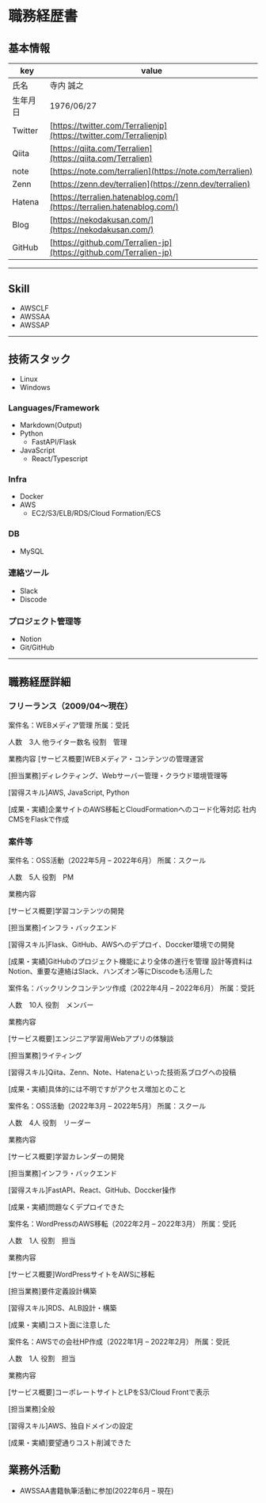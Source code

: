 # 職務経歴書

## 基本情報

|key|value|
|---|---|
|氏名|寺内 誠之|
|生年月日|1976/06/27|
|Twitter|[https://twitter.com/Terralienjp](https://twitter.com/Terralienjp)|
|Qiita|[https://qiita.com/Terralien](https://qiita.com/Terralien)|
|note|[https://note.com/terralien](https://note.com/terralien)|
|Zenn|[https://zenn.dev/terralien](https://zenn.dev/terralien)|
|Hatena|[https://terralien.hatenablog.com/](https://terralien.hatenablog.com/)|
|Blog|[https://nekodakusan.com/](https://nekodakusan.com/)|
|GitHub|[https://github.com/Terralien-jp](https://github.com/Terralien-jp)|

---

## Skill
- AWSCLF
- AWSSAA
- AWSSAP

---

## 技術スタック
- Linux
- Windows

### Languages/Framework
- Markdown(Output)
- Python
    - FastAPI/Flask
- JavaScript
    - React/Typescript

### Infra
- Docker
- AWS
    - EC2/S3/ELB/RDS/Cloud Formation/ECS

### DB
- MySQL

### 連絡ツール
- Slack
- Discode

### プロジェクト管理等
- Notion
- Git/GitHub

---

## 職務経歴詳細

### フリーランス（2009/04〜現在）
案件名：WEBメディア管理
所属：受託

人数　3人
他ライター数名
役割　管理

業務内容
[サービス概要]WEBメディア・コンテンツの管理運営

[担当業務]ディレクティング、Webサーバー管理・クラウド環境管理等

[習得スキル]AWS, JavaScript, Python

[成果・実績]企業サイトのAWS移転とCloudFormationへのコード化等対応
社内CMSをFlaskで作成

### 案件等
案件名：OSS活動（2022年5月 – 2022年6月）
所属：スクール

人数　5人
役割　PM

業務内容

[サービス概要]学習コンテンツの開発

[担当業務]インフラ・バックエンド

[習得スキル]Flask、GitHub、AWSへのデプロイ、Doccker環境での開発

[成果・実績]GitHubのプロジェクト機能により全体の進行を管理
設計等資料はNotion、重要な連絡はSlack、ハンズオン等にDiscodeも活用した

案件名：バックリンクコンテンツ作成（2022年4月 – 2022年6月）
所属：受託

人数　10人
役割　メンバー

業務内容

[サービス概要]エンジニア学習用Webアプリの体験談

[担当業務]ライティング

[習得スキル]Qiita、Zenn、Note、Hatenaといった技術系ブログへの投稿

[成果・実績]具体的には不明ですがアクセス増加とのこと

案件名：OSS活動（2022年3月 – 2022年5月）
所属：スクール

人数　4人
役割　リーダー

業務内容

[サービス概要]学習カレンダーの開発

[担当業務]インフラ・バックエンド

[習得スキル]FastAPI、React、GitHub、Doccker操作

[成果・実績]問題なくデプロイできた


案件名：WordPressのAWS移転（2022年2月 – 2022年3月）
所属：受託

人数　1人
役割　担当

業務内容

[サービス概要]WordPressサイトをAWSに移転

[担当業務]要件定義設計構築

[習得スキル]RDS、ALB設計・構築

[成果・実績]コスト面に注意した

案件名：AWSでの会社HP作成（2022年1月 – 2022年2月）
所属：受託

人数　1人
役割　担当

業務内容

[サービス概要]コーポレートサイトとLPをS3/Cloud Frontで表示

[担当業務]全般

[習得スキル]AWS、独自ドメインの設定

[成果・実績]要望通りコスト削減できた

## 業務外活動
- AWSSAA書籍執筆活動に参加(2022年6月 – 現在)